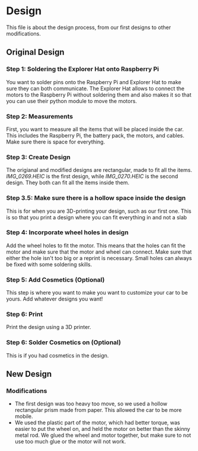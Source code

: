 # Design
This file is about the design process, from our first designs to other modifications.

## Original Design

### Step 1: Soldering the Explorer Hat onto Raspberry Pi
You want to solder pins onto the Raspberry Pi and Explorer Hat to make sure they can both communicate. The Explorer Hat allows to connect the motors to the Raspberry Pi without soldering them and also makes it so that you can use their python module to move the motors.

### Step 2: Measurements
First, you want to measure all the items that will be placed inside the car. This includes the Raspberry Pi, the battery pack, the motors, and cables. Make sure there is space for everything.

### Step 3: Create Design
The origianal and modified designs are rectangular, made to fit all the items. *IMG_0269.HEIC* is the first design, while *IMG_0270.HEIC* is the second design. They both can fit all the items inside them.

### Step 3.5: Make sure there is a hollow space inside the design
This is for when you are 3D-printing your design, such as our first one. This is so that you print a design where you can fit everything in and not a slab

### Step 4: Incorporate wheel holes in design
Add the wheel holes to fit the motor. This means that the holes can fit the motor and make sure that the motor and wheel can connect. Make sure that either the hole isn't too big or a reprint is necessary. Small holes can always be fixed with some soldering skills.

### Step 5: Add Cosmetics (Optional)
This step is where you want to make you want to customize your car to be yours. Add whatever designs you want!

### Step 6: Print
Print the design using a 3D printer.

### Step 6: Solder Cosmetics on (Optional)
This is if you had cosmetics in the design.

## New Design

### Modifications

* The first design was too heavy too move, so we used a hollow rectangular prism made from paper. This allowed the car to be more mobile.
* We used the plastic part of the motor, which had better torque, was easier to put the wheel on, and held the motor on better than the skinny metal rod. We glued the wheel and motor together, but make sure to not use too much glue or the motor will not work.
